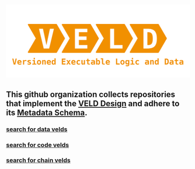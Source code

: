 ![VELD](../images/veld_logo.png)

## This github organization collects repositories that implement the [VELD Design](https://doi.org/10.5281/zenodo.13322913) and adhere to its [Metadata Schema](https://github.com/acdh-oeaw/VELD_spec).

### [search for data velds](https://github.com/orgs/veldhub/repositories?q=veld_data__)
### [search for code velds](https://github.com/orgs/veldhub/repositories?q=veld_code__)
### [search for chain velds](https://github.com/orgs/veldhub/repositories?q=veld_chain__)
